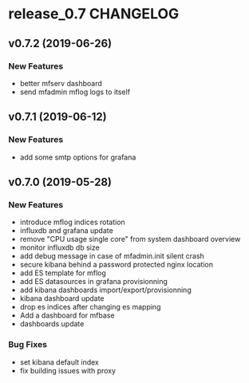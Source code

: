 # release_0.7 CHANGELOG

## v0.7.2 (2019-06-26)

### New Features

- better mfserv dashboard
- send mfadmin mflog logs to itself

## v0.7.1 (2019-06-12)

### New Features

- add some smtp options for grafana

## v0.7.0 (2019-05-28)

### New Features

- introduce mflog indices rotation
- influxdb and grafana update
- remove "CPU usage single core" from system dashboard overview
- monitor influxdb db size
- add debug message in case of mfadmin.init silent crash
- secure kibana behind a password protected nginx location
- add ES template for mflog
- add ES datasources in grafana provisionning
- add kibana dashboards import/export/provisionning
- kibana dashboard update
- drop es indices after changing es mapping
- Add a dashboard for mfbase
- dashboards update

### Bug Fixes

- set kibana default index
- fix building issues with proxy


